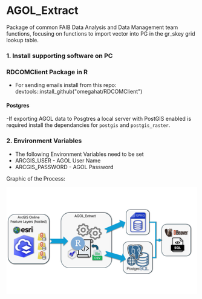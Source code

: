 # AGOL_Extract
Package of common FAIB Data Analysis and Data Management team functions, focusing on functions to import vector into PG in the gr_skey grid lookup table.

### 1. Install supporting software on PC

### RDCOMClient Package in R 
  - For sending emails 
  install from this repo: devtools::install_github("omegahat/RDCOMClient")

#### Postgres
 -If exporting AGOL data to Posgtres a local server with PostGIS enabled is required install the dependancies for `postgis` and `postgis_raster`. 

### 2. Environment Variables 
  - The following Environment Variables need to be set
  - ARCGIS_USER - AGOL User Name
  - ARCGIS_PASSWORD - AGOL Password


Graphic of the Process:

![Image](https://github.com/mwfowler/AGOL_Extract/blob/main/Images/AGOL_Extract_Graphic_DBeaver_TransparentBackground.png)

